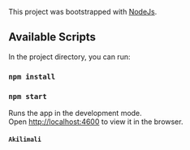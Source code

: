 This project was bootstrapped with [NodeJs](https://nodejs.org/).

## Available Scripts

In the project directory, you can run:

### `npm install`
### `npm start`

Runs the app in the development mode.<br />
Open [http://localhost:4600](http://localhost:4600) to view it in the browser.

#### `Akilimali`
